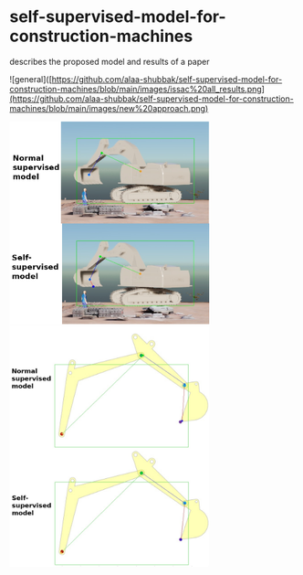 # self-supervised-model-for-construction-machines
describes the proposed model and results of a paper

![general]([https://github.com/alaa-shubbak/self-supervised-model-for-construction-machines/blob/main/images/issac%20all_results.png](https://github.com/alaa-shubbak/self-supervised-model-for-construction-machines/blob/main/images/new%20approach.png) 

<img src="https://github.com/alaa-shubbak/self-supervised-model-for-construction-machines/blob/main/images/issac%20all_results.png" width="350"> <img src="https://github.com/alaa-shubbak/self-supervised-model-for-construction-machines/blob/main/images/matlab_results.png" width="350">


